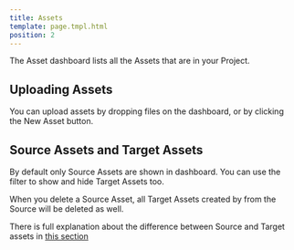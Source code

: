 ```yaml
---
title: Assets
template: page.tmpl.html
position: 2
---
```


The Asset dashboard lists all the Assets that are in your Project.

## Uploading Assets

You can upload assets by dropping files on the dashboard, or by clicking the New Asset button.

## Source Assets and Target Assets

By default only Source Assets are shown in dashboard. You can use the filter to show and hide Target Assets too.

When you delete a Source Asset, all Target Assets created by from the Source will be deleted as well.

There is full explanation about the difference between Source and Target assets in [this section][1]

[1]: /user-manual/assets/
